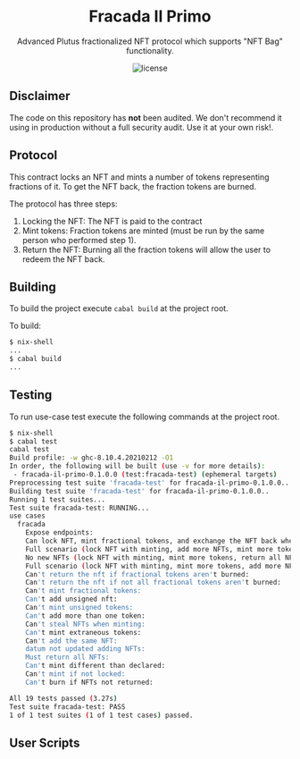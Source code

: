 <h1 align="center">
  Fracada Il Primo
</h1>
<p align="center">Advanced Plutus fractionalized NFT protocol which supports "NFT Bag" functionality.</p>

<p align="center"><img src="https://img.shields.io/badge/license-mit-blue?style=for-the-badge&logo=none" alt="license" /></p>

## Disclaimer

The code on this repository has **not** been audited. We don't recommend it using in production without a full security audit. Use it at your own risk!.

## Protocol

This contract locks an NFT and mints a number of tokens representing fractions of it. To get the NFT back, the fraction tokens are burned.

The protocol has three steps:

1. Locking the NFT: The NFT is paid to the contract
2. Mint tokens: Fraction tokens are minted (must be run by the same person who performed step 1).
3. Return the NFT: Burning all the fraction tokens will allow the user to redeem the NFT back.

## Building

To build the project execute `cabal build` at the project root.

To build:

``` bash
$ nix-shell
...
$ cabal build
...
```

## Testing

To run use-case test execute the following commands at the project root.

``` bash
$ nix-shell
$ cabal test
cabal test
Build profile: -w ghc-8.10.4.20210212 -O1
In order, the following will be built (use -v for more details):
 - fracada-il-primo-0.1.0.0 (test:fracada-test) (ephemeral targets)
Preprocessing test suite 'fracada-test' for fracada-il-primo-0.1.0.0..
Building test suite 'fracada-test' for fracada-il-primo-0.1.0.0..
Running 1 test suites...
Test suite fracada-test: RUNNING...
use cases
  fracada
    Expose endpoints:                                                                                             OK (0.01s)
    Can lock NFT, mint fractional tokens, and exchange the NFT back when burning the tokens:                      OK (0.22s)
    Full scenario (lock NFT with minting, add more NFTs, mint more tokens, return all NFTs in exchange of tokens: OK (0.43s)
    No new NFTs (lock NFT with minting, mint more tokens, return all NFTs in exchange of tokens:                  OK (0.28s)
    Full scenario (lock NFT with minting, mint more tokens, add more NFTs, return all NFTs in exchange of tokens: OK (0.44s)
    Can't return the nft if fractional tokens aren't burned:                                                      OK (0.13s)
    Can't return the nft if not all fractional tokens aren't burned:                                              OK (0.13s)
    Can't mint fractional tokens:                                                                                 OK (0.12s)
    Can't add unsigned nft:                                                                                       OK (0.12s)
    Can't mint unsigned tokens:                                                                                   OK (0.15s)
    Can't add more than one token:                                                                                OK (0.14s)
    Can't steal NFTs when minting:                                                                                OK (0.20s)
    Can't mint extraneous tokens:                                                                                 OK (0.15s)
    Can't add the same NFT:                                                                                       OK (0.17s)
    datum not updated adding NFTs:                                                                                OK (0.11s)
    Must return all NFTs:                                                                                         OK (0.21s)
    Can't mint different than declared:                                                                           OK (0.05s)
    Can't mint if not locked:                                                                                     OK (0.05s)
    Can't burn if NFTs not returned:                                                                              OK (0.14s)

All 19 tests passed (3.27s)
Test suite fracada-test: PASS
1 of 1 test suites (1 of 1 test cases) passed.
```

## User Scripts
